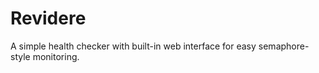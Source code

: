 # Revidere

A simple health checker with built-in web interface for easy semaphore-style
monitoring.
